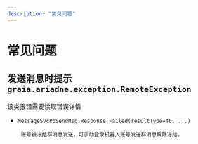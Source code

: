 ```yaml
---
description: "常见问题"
---
```


# 常见问题

## 发送消息时提示 `graia.ariadne.exception.RemoteException`

该类报错需要读取错误详情

 * `MessageSvcPbSendMsg.Response.Failed(resultType=46, ...)`

        账号被冻结群消息发送，可手动登录机器人账号发送群消息解除冻结。
